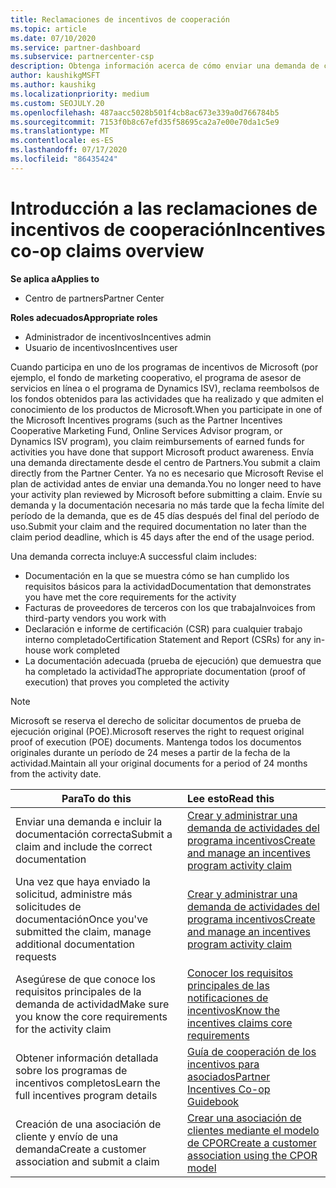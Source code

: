 ```yaml
---
title: Reclamaciones de incentivos de cooperación
ms.topic: article
ms.date: 07/10/2020
ms.service: partner-dashboard
ms.subservice: partnercenter-csp
description: Obtenga información acerca de cómo enviar una demanda de cooperación correcta para sus incentivos organizando la documentación, las facturas, las instrucciones y la prueba de ejecución adecuadas.
author: kaushikgMSFT
ms.author: kaushikg
ms.localizationpriority: medium
ms.custom: SEOJULY.20
ms.openlocfilehash: 487aacc5028b501f4cb8ac673e339a0d766784b5
ms.sourcegitcommit: 7153f0b8c67efd35f58695ca2a7e00e70da1c5e9
ms.translationtype: MT
ms.contentlocale: es-ES
ms.lasthandoff: 07/17/2020
ms.locfileid: "86435424"
---
```

# <a name="incentives-co-op-claims-overview"></a><span data-ttu-id="0afa9-103">Introducción a las reclamaciones de incentivos de cooperación</span><span class="sxs-lookup"><span data-stu-id="0afa9-103">Incentives co-op claims overview</span></span>

<span data-ttu-id="0afa9-104">**Se aplica a**</span><span class="sxs-lookup"><span data-stu-id="0afa9-104">**Applies to**</span></span>

- <span data-ttu-id="0afa9-105">Centro de partners</span><span class="sxs-lookup"><span data-stu-id="0afa9-105">Partner Center</span></span>

<span data-ttu-id="0afa9-106">**Roles adecuados**</span><span class="sxs-lookup"><span data-stu-id="0afa9-106">**Appropriate roles**</span></span>

- <span data-ttu-id="0afa9-107">Administrador de incentivos</span><span class="sxs-lookup"><span data-stu-id="0afa9-107">Incentives admin</span></span>
- <span data-ttu-id="0afa9-108">Usuario de incentivos</span><span class="sxs-lookup"><span data-stu-id="0afa9-108">Incentives user</span></span>

<span data-ttu-id="0afa9-109">Cuando participa en uno de los programas de incentivos de Microsoft (por ejemplo, el fondo de marketing cooperativo, el programa de asesor de servicios en línea o el programa de Dynamics ISV), reclama reembolsos de los fondos obtenidos para las actividades que ha realizado y que admiten el conocimiento de los productos de Microsoft.</span><span class="sxs-lookup"><span data-stu-id="0afa9-109">When you participate in one of the Microsoft Incentives programs (such as the Partner Incentives Cooperative Marketing Fund, Online Services Advisor program, or Dynamics ISV program), you claim reimbursements of earned funds for activities you have done that support Microsoft product awareness.</span></span> <span data-ttu-id="0afa9-110">Envía una demanda directamente desde el centro de Partners.</span><span class="sxs-lookup"><span data-stu-id="0afa9-110">You submit a claim directly from the Partner Center.</span></span> <span data-ttu-id="0afa9-111">Ya no es necesario que Microsoft Revise el plan de actividad antes de enviar una demanda.</span><span class="sxs-lookup"><span data-stu-id="0afa9-111">You no longer need to have your activity plan reviewed by Microsoft before submitting a claim.</span></span> <span data-ttu-id="0afa9-112">Envíe su demanda y la documentación necesaria no más tarde que la fecha límite del período de la demanda, que es de 45 días después del final del período de uso.</span><span class="sxs-lookup"><span data-stu-id="0afa9-112">Submit your claim and the required documentation no later than the claim period deadline, which is 45 days after the end of the usage period.</span></span>

<span data-ttu-id="0afa9-113">Una demanda correcta incluye:</span><span class="sxs-lookup"><span data-stu-id="0afa9-113">A successful claim includes:</span></span>

- <span data-ttu-id="0afa9-114">Documentación en la que se muestra cómo se han cumplido los requisitos básicos para la actividad</span><span class="sxs-lookup"><span data-stu-id="0afa9-114">Documentation that demonstrates you have met the core requirements for the activity</span></span>
- <span data-ttu-id="0afa9-115">Facturas de proveedores de terceros con los que trabaja</span><span class="sxs-lookup"><span data-stu-id="0afa9-115">Invoices from third-party vendors you work with</span></span>
- <span data-ttu-id="0afa9-116">Declaración e informe de certificación (CSR) para cualquier trabajo interno completado</span><span class="sxs-lookup"><span data-stu-id="0afa9-116">Certification Statement and Report (CSRs) for any in-house work completed</span></span>
- <span data-ttu-id="0afa9-117">La documentación adecuada (prueba de ejecución) que demuestra que ha completado la actividad</span><span class="sxs-lookup"><span data-stu-id="0afa9-117">The appropriate documentation (proof of execution) that proves you completed the activity</span></span> 

>[!NOTE]
><span data-ttu-id="0afa9-118">Microsoft se reserva el derecho de solicitar documentos de prueba de ejecución original (POE).</span><span class="sxs-lookup"><span data-stu-id="0afa9-118">Microsoft reserves the right to request original proof of execution (POE) documents.</span></span> <span data-ttu-id="0afa9-119">Mantenga todos los documentos originales durante un período de 24 meses a partir de la fecha de la actividad.</span><span class="sxs-lookup"><span data-stu-id="0afa9-119">Maintain all your original documents for a period of 24 months from the activity date.</span></span> 

|<span data-ttu-id="0afa9-120">**Para**</span><span class="sxs-lookup"><span data-stu-id="0afa9-120">**To do this**</span></span>   |<span data-ttu-id="0afa9-121">**Lee esto**</span><span class="sxs-lookup"><span data-stu-id="0afa9-121">**Read this**</span></span>   |
|-----------------|:--------------------------------------|
|<span data-ttu-id="0afa9-122">Enviar una demanda e incluir la documentación correcta</span><span class="sxs-lookup"><span data-stu-id="0afa9-122">Submit a claim and include the correct documentation</span></span>|[<span data-ttu-id="0afa9-123">Crear y administrar una demanda de actividades del programa incentivos</span><span class="sxs-lookup"><span data-stu-id="0afa9-123">Create and manage an incentives program activity claim</span></span>](create-incentives-claims.md)|
|<span data-ttu-id="0afa9-124">Una vez que haya enviado la solicitud, administre más solicitudes de documentación</span><span class="sxs-lookup"><span data-stu-id="0afa9-124">Once you've submitted the claim, manage additional documentation requests</span></span>|[<span data-ttu-id="0afa9-125">Crear y administrar una demanda de actividades del programa incentivos</span><span class="sxs-lookup"><span data-stu-id="0afa9-125">Create and manage an incentives program activity claim</span></span>](create-incentives-claims.md)  |
|<span data-ttu-id="0afa9-126">Asegúrese de que conoce los requisitos principales de la demanda de actividad</span><span class="sxs-lookup"><span data-stu-id="0afa9-126">Make sure you know the core requirements for the activity claim</span></span>|[<span data-ttu-id="0afa9-127">Conocer los requisitos principales de las notificaciones de incentivos</span><span class="sxs-lookup"><span data-stu-id="0afa9-127">Know the incentives claims core requirements</span></span>](core-requirements.md)   |
|<span data-ttu-id="0afa9-128">Obtener información detallada sobre los programas de incentivos completos</span><span class="sxs-lookup"><span data-stu-id="0afa9-128">Learn the full incentives program details</span></span>|[<span data-ttu-id="0afa9-129">Guía de cooperación de los incentivos para asociados</span><span class="sxs-lookup"><span data-stu-id="0afa9-129">Partner Incentives Co-op Guidebook</span></span>](https://assets.microsoft.com/coop-guidebook.pdf)
|<span data-ttu-id="0afa9-130">Creación de una asociación de cliente y envío de una demanda</span><span class="sxs-lookup"><span data-stu-id="0afa9-130">Create a customer association and submit a claim</span></span> |[<span data-ttu-id="0afa9-131">Crear una asociación de clientes mediante el modelo de CPOR</span><span class="sxs-lookup"><span data-stu-id="0afa9-131">Create a customer association using the CPOR model</span></span>](submit-osa-claim.md)|
                                                                                 
                                   
